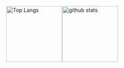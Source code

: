 <div style="display: flex;">
  <img alt="Top Langs" height="150px" src="https://github-readme-stats.vercel.app/api/top-langs/?username={hetaredaimaou}&https://github.com/anuraghazra/github-readme-stats" />
  <img alt="github stats" height="150px" src="https://github-readme-stats.vercel.app/api?username={hetaredaimaou}&show_icons=true&theme=transparent" />
</div>